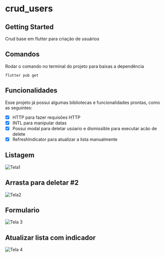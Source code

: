 # crud_users

## Getting Started

Crud base em flutter para criação de usuários


## Comandos
Rodar o comando no terminal do projeto para baixas a dependência 

```
flutter pub get 
```

## Funcionalidades
Esse projeto já possui algumas bibliotecas e funcionalidades prontas, como as seguintes:
* [x] HTTP para fazer requisões HTTP
* [x] INTL para manipular datas
* [x] Possui modal para deletar usúario e dismissible para executar acão de delete
* [x] RefreshIndicator para atualizar a lista manualmente

## Listagem
![Tela1](https://github.com/Matheuscp1/crudFlutterUsers/assets/57846548/fefcc933-907f-4e68-90b2-4c2fc8d3fc6a)

## Arrasta para deletar #2
![Tela2](https://github.com/Matheuscp1/crudFlutterUsers/assets/57846548/5ca5be9f-577e-4526-8480-1d13f94ebc53)

## Formulario  
![Tela 3](https://github.com/Matheuscp1/crudFlutterUsers/assets/57846548/4a8b0490-4de2-4176-9c68-c6556f0fc8da)

## Atualizar lista com indicador  
![Tela 4](https://github.com/Matheuscp1/crudFlutterUsers/assets/57846548/34a8b8fa-3401-4342-acbe-9bb2e01b1557)
